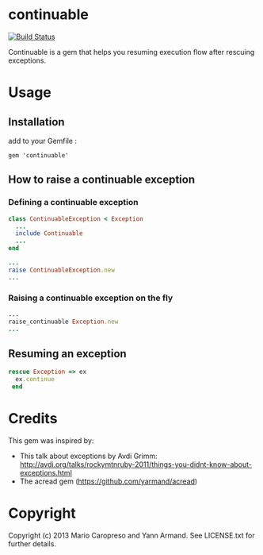 # continuable
[![Build Status](https://secure.travis-ci.org/yarmand/continuable.png?branch=master)](http://travis-ci.org/yarmand/continuable)

Continuable is a gem that helps you resuming execution flow after rescuing exceptions.

# Usage

## Installation
add to your Gemfile :

    gem 'continuable'

## How to raise a continuable exception

### Defining a continuable exception

```ruby
class ContinuableException < Exception
  ...
  include Continuable
  ...
end

...
raise ContinuableException.new
...
```

### Raising a continuable exception on the fly

```ruby
...
raise_continuable Exception.new
...
```

## Resuming an exception
```ruby
rescue Exception => ex
  ex.continue
 end
```

# Credits
This gem was inspired by:

- This talk about exceptions by Avdi Grimm: http://avdi.org/talks/rockymtnruby-2011/things-you-didnt-know-about-exceptions.html
- The acread gem (https://github.com/yarmand/acread)

# Copyright

Copyright (c) 2013 Mario Caropreso and Yann Armand. See LICENSE.txt for
further details.

